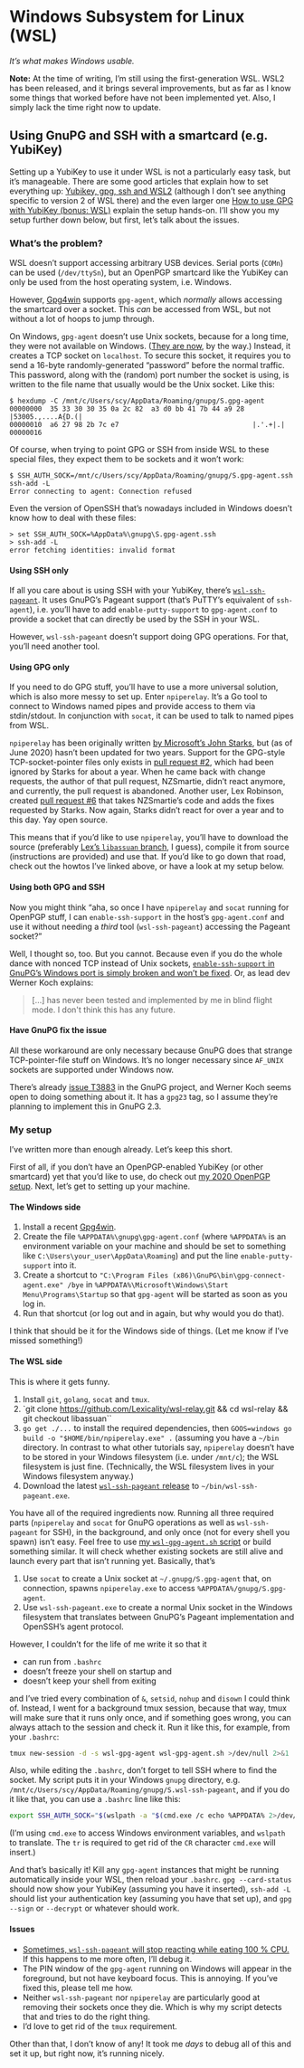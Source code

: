 # Windows Subsystem for Linux (WSL)

_It’s what makes Windows usable._

**Note:**
At the time of writing, I’m still using the first-generation WSL.
WSL2 has been released, and it brings several improvements, but as far as I know some things that worked before have not been implemented yet.
Also, I simply lack the time right now to update.

## Using GnuPG and SSH with a smartcard (e.g. YubiKey)

Setting up a YubiKey to use it under WSL is not a particularly easy task, but it’s manageable.
There are some good articles that explain how to set everything up:
[Yubikey, gpg, ssh and WSL2](https://blog.nimamoh.net/yubi-key-gpg-wsl2/) (although I don’t see anything specific to version 2 of WSL there) and the even larger one [How to use GPG with YubiKey (bonus: WSL)](https://codingnest.com/how-to-use-gpg-with-yubikey-wsl/) explain the setup hands-on.
I’ll show you my setup further down below, but first, let’s talk about the issues.

### What’s the problem?

WSL doesn’t support accessing arbitrary USB devices.
Serial ports (`COMn`) can be used (`/dev/ttySn`), but an OpenPGP smartcard like the YubiKey can only be used from the host operating system, i.e. Windows.

However, [Gpg4win](https://gpg4win.de/) supports `gpg-agent`, which _normally_ allows accessing the smartcard over a socket.
This _can_ be accessed from WSL, but not without a lot of hoops to jump through.

On Windows, `gpg-agent` doesn’t use Unix sockets, because for a long time, they were not available on Windows.
([They are now](https://devblogs.microsoft.com/commandline/af_unix-comes-to-windows/), by the way.)
Instead, it creates a TCP socket on `localhost`.
To secure this socket, it requires you to send a 16-byte randomly-generated “password” before the normal traffic.
This password, along with the (random) port number the socket is using, is written to the file name that usually would be the Unix socket.
Like this:

```
$ hexdump -C /mnt/c/Users/scy/AppData/Roaming/gnupg/S.gpg-agent
00000000  35 33 30 30 35 0a 2c 82  a3 d0 bb 41 7b 44 a9 28  |53005.,....A{D.(|
00000010  a6 27 98 2b 7c e7                                 |.'.+|.|
00000016
```

Of course, when trying to point GPG or SSH from inside WSL to these special files, they expect them to be sockets and it won’t work:

```
$ SSH_AUTH_SOCK=/mnt/c/Users/scy/AppData/Roaming/gnupg/S.gpg-agent.ssh ssh-add -L
Error connecting to agent: Connection refused
```

Even the version of OpenSSH that’s nowadays included in Windows doesn’t know how to deal with these files:

```
> set SSH_AUTH_SOCK=%AppData%\gnupg\S.gpg-agent.ssh
> ssh-add -L
error fetching identities: invalid format
```

#### Using SSH only

If all you care about is using SSH with your YubiKey, there’s [`wsl-ssh-pageant`](https://github.com/benpye/wsl-ssh-pageant).
It uses GnuPG’s Pageant support (that’s PuTTY’s equivalent of `ssh-agent`), i.e. you’ll have to add `enable-putty-support` to `gpg-agent.conf` to provide a socket that can directly be used by the SSH in your WSL.

However, `wsl-ssh-pageant` doesn’t support doing GPG operations.
For that, you’ll need another tool.

#### Using GPG only

If you need to do GPG stuff, you’ll have to use a more universal solution, which is also more messy to set up.
Enter `npiperelay`.
It’s a Go tool to connect to Windows named pipes and provide access to them via stdin/stdout.
In conjunction with `socat`, it can be used to talk to named pipes from WSL.

`npiperelay` has been originally written [by Microsoft’s John Starks](https://github.com/jstarks/npiperelay), but (as of June 2020) hasn’t been updated for two years.
Support for the GPG-style TCP-socket-pointer files only exists in [pull request #2](https://github.com/jstarks/npiperelay/pull/2), which had been ignored by Starks for about a year.
When he came back with change requests, the author of that pull request, NZSmartie, didn’t react anymore, and currently, the pull request is abandoned.
Another user, Lex Robinson, created [pull request #6](https://github.com/jstarks/npiperelay/pull/6) that takes NZSmartie’s code and adds the fixes requested by Starks.
Now again, Starks didn’t react for over a year and to this day.
Yay open source.

This means that if you’d like to use `npiperelay`, you’ll have to download the source (preferably [Lex’s `libassuan` branch](https://github.com/Lexicality/wsl-relay/tree/libassuan), I guess), compile it from source (instructions are provided) and use that.
If you’d like to go down that road, check out the howtos I’ve linked above, or have a look at my setup below.

#### Using both GPG and SSH

Now you might think “aha, so once I have `npiperelay` and `socat` running for OpenPGP stuff, I can `enable-ssh-support` in the host’s `gpg-agent.conf` and use it without needing a _third_ tool (`wsl-ssh-pageant`) accessing the Pageant socket?”

Well, I thought so, too.
But you cannot.
Because even if you do the whole dance with nonced TCP instead of Unix sockets, [`enable-ssh-support` in GnuPG’s Windows port is simply broken and won’t be fixed](https://dev.gnupg.org/T4979).
Or, as lead dev Werner Koch explains:

> […] has never been tested and implemented by me in blind flight mode. I don't think this has any future.

#### Have GnuPG fix the issue

All these workaround are only necessary because GnuPG does that strange TCP-pointer-file stuff on Windows.
It’s no longer necessary since `AF_UNIX` sockets are supported under Windows now.

There’s already [issue T3883](https://dev.gnupg.org/T3883) in the GnuPG project, and Werner Koch seems open to doing something about it.
It has a `gpg23` tag, so I assume they’re planning to implement this in GnuPG 2.3.

### My setup

I’ve written more than enough already.
Let’s keep this short.

First of all, if you don’t have an OpenPGP-enabled YubiKey (or other smartcard) yet that you’d like to use, do check out [my 2020 OpenPGP setup](https://github.com/scy/knowledge/blob/master/src/openpgp.md#my-2020-openpgp-setup).
Next, let’s get to setting up your machine.

#### The Windows side

1. Install a recent [Gpg4win](https://gpg4win.de/).
2. Create the file `%APPDATA%\gnupg\gpg-agent.conf` (where `%APPDATA%` is an environment variable on your machine and should be set to something like `C:\Users\your_user\AppData\Roaming`) and put the line `enable-putty-support` into it.
3. Create a shortcut to `"C:\Program Files (x86)\GnuPG\bin\gpg-connect-agent.exe" /bye` in `%APPDATA%\Microsoft\Windows\Start Menu\Programs\Startup` so that `gpg-agent` will be started as soon as you log in.
4. Run that shortcut (or log out and in again, but why would you do that).

I think that should be it for the Windows side of things.
(Let me know if I’ve missed something!)

#### The WSL side

This is where it gets funny.

1. Install `git`, `golang`, `socat` and `tmux`.
2. `git clone https://github.com/Lexicality/wsl-relay.git && cd wsl-relay && git checkout libassuan``
3. `go get ./...` to install the required dependencies, then `GOOS=windows go build -o "$HOME/bin/npiperelay.exe" .` (assuming you have a `~/bin` directory. In contrast to what other tutorials say, `npiperelay` doesn’t have to be stored in your Windows filesystem (i.e. under `/mnt/c`); the WSL filesystem is just fine. (Technically, the WSL filesystem lives in your Windows filesystem anyway.)
4. Download the latest [`wsl-ssh-pageant` release](https://github.com/benpye/wsl-ssh-pageant/releases) to `~/bin/wsl-ssh-pageant.exe`.

You have all of the required ingredients now.
Running all three required parts (`npiperelay` and `socat` for GnuPG operations as well as `wsl-ssh-pageant` for SSH), in the background, and only once (not for every shell you spawn) isn’t easy.
Feel free to use [my `wsl-gpg-agent.sh` script](https://github.com/scy/dotfiles/blob/master/bin/wsl-gpg-agent.sh) or build something similar.
It will check whether existing sockets are still alive and launch every part that isn’t running yet.
Basically, that’s

1. Use `socat` to create a Unix socket at `~/.gnupg/S.gpg-agent` that, on connection, spawns `npiperelay.exe` to access `%APPDATA%/gnupg/S.gpg-agent`.
2. Use `wsl-ssh-pageant.exe` to create a normal Unix socket in the Windows filesystem that translates between GnuPG’s Pageant implementation and OpenSSH’s agent protocol.

However, I couldn’t for the life of me write it so that it

* can run from `.bashrc`
* doesn’t freeze your shell on startup and
* doesn’t keep your shell from exiting

and I’ve tried every combination of `&`, `setsid`, `nohup` and `disown` I could think of.
Instead, I went for a background tmux session, because that way, tmux will make sure that it runs only once, and if something goes wrong, you can always attach to the session and check it.
Run it like this, for example, from your `.bashrc`:

```sh
tmux new-session -d -s wsl-gpg-agent wsl-gpg-agent.sh >/dev/null 2>&1
```

Also, while editing the `.bashrc`, don’t forget to tell SSH where to find the socket.
My script puts it in your Windows `gnupg` directory, e.g. `/mnt/c/Users/scy/AppData/Roaming/gnupg/S.wsl-ssh-pageant`, and if you do it like that, you can use a `.bashrc` line like this:

```sh
export SSH_AUTH_SOCK="$(wslpath -a "$(cmd.exe /c echo %APPDATA% 2>/dev/null | tr -d '\r')")/gnupg/S.wsl-ssh-pageant"
```

(I’m using `cmd.exe` to access Windows environment variables, and `wslpath` to translate. The `tr` is required to get rid of the `CR` character `cmd.exe` will insert.)

And that’s basically it!
Kill any `gpg-agent` instances that might be running automatically inside your WSL, then reload your `.bashrc`.
`gpg --card-status` should now show your YubiKey (assuming you have it inserted), `ssh-add -L` should list your authentication key (assuming you have that set up), and `gpg --sign` or `--decrypt` or whatever should work.

#### Issues

* [Sometimes, `wsl-ssh-pageant` will stop reacting while eating 100 % CPU.](https://twitter.com/scy/status/1282414463090597889) If this happens to me more often, I’ll debug it.
* The PIN window of the `gpg-agent` running on Windows will appear in the foreground, but not have keyboard focus. This is annoying. If you’ve fixed this, please tell me how.
* Neither `wsl-ssh-pageant` nor `npiperelay` are particularly good at removing their sockets once they die. Which is why my script detects that and tries to do the right thing.
* I’d love to get rid of the `tmux` requirement.

Other than that, I don’t know of any!
It took me _days_ to debug all of this and set it up, but right now, it’s running nicely.
